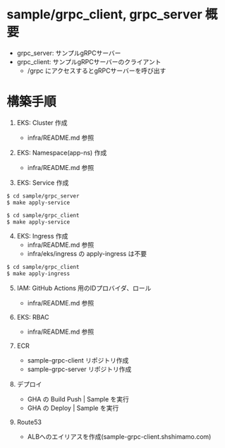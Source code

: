 # sample/grpc_client, grpc_server 概要

* grpc_server: サンプルgRPCサーバー
* grpc_client: サンプルgRPCサーバーのクライアント
   * /grpc にアクセスするとgRPCサーバーを呼び出す

# 構築手順
1. EKS: Cluster 作成
   * infra/README.md 参照

2. EKS: Namespace(app-ns) 作成
   * infra/README.md 参照

3. EKS: Service 作成

```sh
$ cd sample/grpc_server
$ make apply-service
```

```sh
$ cd sample/grpc_client
$ make apply-service
```

4. EKS: Ingress 作成
   * infra/README.md 参照
   * infra/eks/ingress の apply-ingress は不要

```sh
$ cd sample/grpc_client
$ make apply-ingress
```

5. IAM: GitHub Actions 用のIDプロバイダ、ロール
    * infra/README.md 参照

6. EKS: RBAC
    * infra/README.md 参照

7. ECR
    * sample-grpc-client リポジトリ作成
   * sample-grpc-server リポジトリ作成

8. デプロイ
    * GHA の Build Push | Sample を実行
    * GHA の Deploy | Sample を実行

9. Route53
    * ALBへのエイリアスを作成(sample-grpc-client.shshimamo.com)
